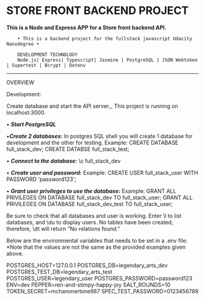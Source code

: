 STORE FRONT BACKEND PROJECT
=======================================================
**This is a Node and Express APP for a Store front backend API.**

        • This is a backend project for the fullstack javascript Udacity Nanodegree •
      
        DEVELOPMENT TECHNOLOGY
        Node.js| Express| Typescript| Jasmine | PostgreSQL | JSON Webtoken | Supertest | Bcrypt | Dotenv 
 ___________________________________________________________________

OVERVIEW

Development:

Create database and start the API server._ This project is running on localhost:3000.

• **_Start PostgreSQL_**

•**_Create 2 databases:_** In postgres SQL shell you will create 1 database for development and the other for testing. 
  Example: CREATE DATABASE full_stack_dev; CREATE DATABSE full_stack_test;

• **_Connect to the database:_** \c full_stack_dev

• **_Create user and password:_** 
Example: CREATE USER full_stack_user WITH PASSWORD 'password123';

• **_Grant user privileges to use the database:_** 
Example: GRANT ALL PRIVILEGES ON DATABASE full_stack_dev TO full_stack_user;
         GRANT ALL PRIVILEGES ON DATABASE full_stack_dev_test TO full_stack_user;
         
Be sure to check that all databases and user is working. Enter \l to list databases, and \du to display users.
No tables have been created; therefore, \dt will return "No relations found."

Below are the environmental variables that needs to be set in a .env file:
*Note that the values are not the same as the provided examples given above. 

POSTGRES_HOST=127.0.0.1
POSTGRES_DB=legendary_arts_dev
POSTGRES_TEST_DB=legendary_arts_test
POSTGRES_USER=legendary_user
POSTGRES_PASSWORD=password123
ENV=dev
PEPPER=ren-and-stimpy-happy-joy
SALT_ROUNDS=10
TOKEN_SECRET=mchammertime987
SPEC_TEST_PASSWORD=0123456789


